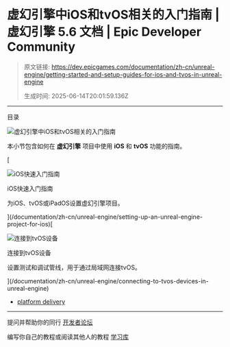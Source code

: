 # 虚幻引擎中iOS和tvOS相关的入门指南 | 虚幻引擎 5.6 文档 | Epic Developer Community

> 原文链接: https://dev.epicgames.com/documentation/zh-cn/unreal-engine/getting-started-and-setup-guides-for-ios-and-tvos-in-unreal-engine
> 
> 生成时间: 2025-06-14T20:01:59.136Z

---

目录

![虚幻引擎中iOS和tvOS相关的入门指南](https://dev.epicgames.com/community/api/documentation/image/3b59f00c-6010-48ee-b46f-e3b2a848c1f6?resizing_type=fill&width=1920&height=335)

本小节包含如何在 **虚幻引擎** 项目中使用 **iOS** 和 **tvOS** 功能的指南。

[

![iOS快速入门指南](https://d1iv7db44yhgxn.cloudfront.net/documentation/images/739f81ca-c4a1-4bda-bc92-70c5f98445d3/placeholder_topic.png)

iOS快速入门指南

为iOS、tvOS或iPadOS设置虚幻引擎项目。





](/documentation/zh-cn/unreal-engine/setting-up-an-unreal-engine-project-for-ios)[

![连接到tvOS设备](https://d1iv7db44yhgxn.cloudfront.net/documentation/images/c3e7f0fb-30f0-4b48-9a7b-5ab79e5be67f/placeholder_topic.png)

连接到tvOS设备

设置测试和调试管线，用于通过局域网连接tvOS。





](/documentation/zh-cn/unreal-engine/connecting-to-tvos-devices-in-unreal-engine)

-   [platform delivery](https://dev.epicgames.com/community/search?query=platform%20delivery)

* * *

提问并帮助你的同行 [开发者论坛](https://forums.unrealengine.com/categories?tag=unreal-engine)

编写你自己的教程或阅读其他人的教程 [学习库](https://dev.epicgames.com/community/unreal-engine/learning)